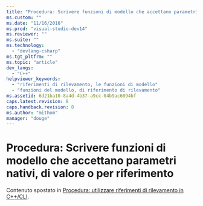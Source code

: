 ```yaml
---
title: "Procedura: Scrivere funzioni di modello che accettano parametri nativi, di valore o per riferimento | Microsoft Docs"
ms.custom: ""
ms.date: "11/16/2016"
ms.prod: "visual-studio-dev14"
ms.reviewer: ""
ms.suite: ""
ms.technology: 
  - "devlang-csharp"
ms.tgt_pltfrm: ""
ms.topic: "article"
dev_langs: 
  - "C++"
helpviewer_keywords: 
  - "riferimenti di rilevamento, le funzioni di modello"
  - "funzioni del modello, di riferimento di rilevamento"
ms.assetid: 6d21ba10-8a4d-4b37-a9cc-04b9ac6094bf
caps.latest.revision: 8
caps.handback.revision: 8
ms.author: "mithom"
manager: "douge"
---
```

# Procedura: Scrivere funzioni di modello che accettano parametri nativi, di valore o per riferimento
Contenuto spostato in [Procedura: utilizzare riferimenti di rilevamento in C\+\+\/CLI](../Topic/How%20to:%20Use%20Tracking%20References%20in%20C++-CLI.md).